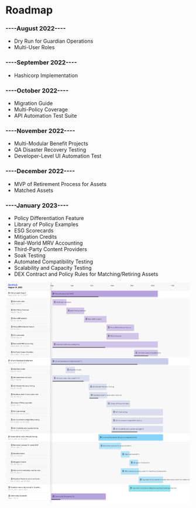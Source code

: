 # Roadmap

### ----August 2022----

* Dry Run for Guardian Operations
* Multi-User Roles

### ----September 2022----

* Hashicorp Implementation

### ----October 2022----

* Migration Guide
* Multi-Policy Coverage
* API Automation Test Suite

### ----November 2022----

* Multi-Modular Benefit Projects&#x20;
* QA Disaster Recovery Testing&#x20;
* Developer-Level UI Automation Test&#x20;

### ----December 2022----

* MVP of Retirement Process for Assets&#x20;
* Matched Assets&#x20;

### ----January 2023----

* Policy Differentiation Feature
* Library of Policy Examples&#x20;
* ESG Scorecards&#x20;
* Mitigation Credits&#x20;
* Real-World MRV Accounting&#x20;
* Third-Party Content Providers&#x20;
* Soak Testing&#x20;
* Automated Compatibility Testing&#x20;
* Scalability and Capacity Testing&#x20;
* DEX Contract and Policy Rules for Matching/Retiring Assets&#x20;

![](<../.gitbook/assets/Guardian Roadmap 2022-08-17.svg>)
